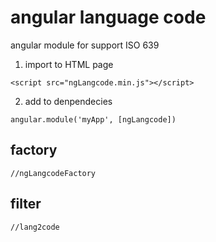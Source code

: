 # angular language code
angular module for support ISO 639

1. import to HTML page
```
<script src="ngLangcode.min.js"></script>
```
2. add to denpendecies
```
angular.module('myApp', [ngLangcode])
```
## factory
```
//ngLangcodeFactory

```

## filter
```
//lang2code
```